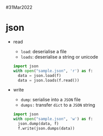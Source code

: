 #31Mar2022

# json 

- read

  - `load`: deserialise a file
  - `loads`: deserialise a string or unicode 

  ```python
  import json
  with open("sample.json", 'r') as f:
    data = json.load(f)
    data = json.loads(f.read())
  ```

- write

  - `dump`: serialise into a `JSON` file
  - `dumps:` transfer  `dict` to a `JSON` string

  ```python
  import json
  with open("sample.json", 'w') as f:
    json.dump(data, f)
    f.write(json.dumps(data))
  ```

  